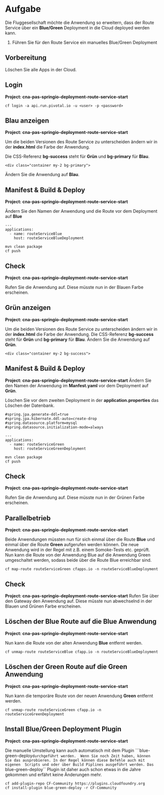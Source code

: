 # Aufgabe 

Die Fluggesellschaft möchte die Anwendung so erweitern, dass der Route Service über ein **Blue/Green** 
Deployment in die Cloud deployed werden kann. 

1. Führen Sie für den Route Service ein manuelles Blue/Green Deployment  

## Vorbereitung 
Löschen Sie alle Apps in der Cloud. 


## Login 
**Project: cna-pas-springio-deployment-route-service-start**

```
cf login -a api.run.pivotal.io -u <user> -p <password> 

```

## Blau anzeigen 
**Project: cna-pas-springio-deployment-route-service-start**

Um die beiden Versionen des Route Service zu unterscheiden ändern wir in der **index.html** die Farbe der Anwendung. 

Die CSS-Referenz **bg-success** steht für **Grün** und **bg-primary** für **Blau**. 

```
<div class="container my-2 bg-primary">
```

Ändern Sie die Anwendung auf **Blau**. 


## Manifest & Build & Deploy 
**Project: cna-pas-springio-deployment-route-service-start**

Ändern Sie den Namen der Anwendung und die Route  vor dem Deployment auf **Blue**

```
---
applications:
  - name: routeServiceBlue 
    host: routeServiceBlueDeployment 
```

```
mvn clean package
cf push 

```

## Check 
**Project: cna-pas-springio-deployment-route-service-start**

Rufen Sie die Anwendung auf. Diese müsste nun in der Blauen Farbe erscheinen. 



## Grün anzeigen 
**Project: cna-pas-springio-deployment-route-service-start**

Um die beiden Versionen des Route Service zu unterscheiden ändern wir in der **index.html** die Farbe der Anwendung. 
Die CSS-Referenz **bg-success** steht für **Grün** und **bg-primary** für **Blau**. 
Ändern Sie die Anwendung auf **Grün**.

```
<div class="container my-2 bg-success">

```

## Manifest & Build & Deploy 
**Project: cna-pas-springio-deployment-route-service-start**
Ändern Sie den Namen der Anwendung im **Manfest.yaml** vor dem Deployment auf **Grün**.

Löschen Sie vor dem zweiten Deployment in der **application.properties** das Löschen der Datenbank. 

```
#spring.jpa.generate-ddl=true
#spring.jpa.hibernate.ddl-auto=create-drop
#spring.datasource.platform=mysql
#spring.datasource.initialization-mode=always
```


```
---
applications:
  - name: routeServiceGreen
    host: routeServiceGreenDeployment 
```


```
mvn clean package
cf push 

```

## Check 
**Project: cna-pas-springio-deployment-route-service-start**

Rufen Sie die Anwendung auf. Diese müsste nun in der Grünen Farbe erscheinen. 



## Parallelbetrieb  
**Project: cna-pas-springio-deployment-route-service-start**

Beide Anwendungen müssten nun für sich einmal über die Route **Blue** und einmal über die Route **Green** aufgerufen werden können. 
Die neue Anwendung  wird in der Regel mit z.B. einem Somoke-Tests etc. geprüft. Nun kann die Route von der Anwendung Blue auf die Anwendung Green umgeschaltet werden, sodass beide über die Route Blue erreichbar sind. 

```
cf map-route routeServiceGreen cfapps.io -n routeServiceBlueDeployment
```


## Check 
**Project: cna-pas-springio-deployment-route-service-start**
Rufen Sie über den Gateway den Anwendung auf. Diese müsste nun abwechselnd in der Blauen und Grünen Farbe erscheinen. 




## Löschen der Blue Route auf die Blue Anwendung    
**Project: cna-pas-springio-deployment-route-service-start**

Nun kann die Route von der alten Anwendung **Blue** entfernt werden.  

 ```
cf unmap-route routeServiceBlue cfapp.io -n routeServiceBlueDeployment

```


## Löschen der Green Route auf die Green Anwendung 
**Project: cna-pas-springio-deployment-route-service-start**

Nun kann die temporäre Route von der neuen Anwendung **Green** entfernt werden.  


 ```
cf unmap-route routeServiceGreen cfapp.io -n routeServiceGreenDeployment

```


## Install Blue/Green Deployment Plugin 
**Project: cna-pas-springio-deployment-route-service-start**

Die manuelle Umstellung kann auch automatisch mit dem Plugin ```blue-green-deploy`` durchgeführt werden. 
Wenn Sie noch Zeit haben, können Sie das ausprobieren. In der Regel können diese Befehle auch mit eigenen 
Scripts und oder über Build Piplines ausgeführt werden. Das  ``blue-green-deploy`` Plugin ist daher auch 
schon etwas in die Jahre gekommen und erfährt keine Änderungen mehr. 


```
cf add-plugin-repo CF-Community https://plugins.cloudfoundry.org
cf install-plugin blue-green-deploy -r CF-Community

```



